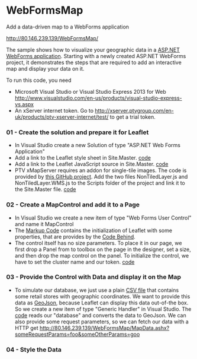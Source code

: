 # WebFormsMap
Add a data-driven map to a WebForms application

http://80.146.239.139/WebFormsMap/

The sample shows how to visualize your geographic data in a [ASP.NET WebForms application](http://www.asp.net/web-forms). Starting with a newly created ASP.NET WebForms project, it demonstrates the steps that are required to add an interactive map and display your data on it.

To run this code, you need

* Microsoft Visual Studio or Visual Studio Express 2013 for Web http://www.visualstudio.com/en-us/products/visual-studio-express-vs.aspx
* An xServer internet token. Go to http://xserver.ptvgroup.com/en-uk/products/ptv-xserver-internet/test/ to get a trial token.

### 01 - Create the solution and prepare it for Leaflet

* In Visual Studio create a new Solution of type "ASP.NET Web Forms Application"
* Add a link to the Leaflet style sheet in  Site.Master. [code](https://github.com/ptv-logistics/WebFormsMap/blob/master/WebFormsMap/Site.Master#L9)
* Add a link to the Leaflet JavaScript source in Site.Master. [code](https://github.com/ptv-logistics/WebFormsMap/blob/master/WebFormsMap/Site.Master#L23)
* PTV xMapServer requires an addon for single-tile images. The code is provided by [this GitHub project](https://github.com/ptv-logistics/Leaflet.NonTiledLayer). Add the two files NonTiledLayer.js and NonTiledLayer.WMS.js to the Scripts folder of the project and link it to the Site.Master file. [code](https://github.com/ptv-logistics/WebFormsMap/blob/master/WebFormsMap/Site.Master#L24-25)

### 02 - Create a MapControl and add it to a Page
* In Visual Studio we create a new item of type "Web Forms User Control" and name it MapControl
* The [Markup Code](https://github.com/ptv-logistics/WebFormsMap/blob/master/WebFormsMap/MapControl.ascx) contains the initialization of Leaflet with some properties, that are provides by the [Code Behind](https://github.com/ptv-logistics/WebFormsMap/blob/master/WebFormsMap/MapControl.ascx.cs).
* The control itself has no size parameters. To place it in our page, we first drop a Panel from to toolbox on the page in the designer, set a size, and then drop the map control on the panel. To initialize the control, we have to set the cluster name and our token. [code](https://github.com/ptv-logistics/WebFormsMap/blob/master/WebFormsMap/Default.aspx#L29-31#L33)

### 03 - Provide the Control with Data and display it on the Map
* To simulate our database, we just use a plain [CSV file](https://github.com/ptv-logistics/WebFormsMap/blob/master/WebFormsMap/App_Data/Baufeldt.txt) that contains some retail stores with geographic coordinates. We want to provide this data as [GeoJson](http://geojson.org/), because Leaflet can display this data out-of-the box. So we create a new item of type "Generic Handler" in Visual Studio. The [code](https://github.com/ptv-logistics/WebFormsMap/blob/master/WebFormsMap/MapData.ashx.cs) reads our "database" and converts the data to GeoJson. We can also provide some request parameters, so we can fetch our data with a HTTP get http://80.146.239.139/WebFormsMap/MapData.ashx?someRequestParams=foo&someOtherParams=goo




### 04 - Style the Data

